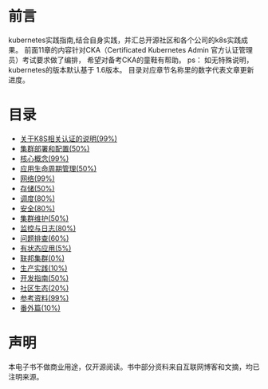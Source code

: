#  前言
kubernetes实践指南,结合自身实践，并汇总开源社区和各个公司的k8s实践成果。
前面11章的内容针对CKA（Certificated Kubernetes Admin 官方认证管理员）考试要求做了编排， 希望对备考CKA的童鞋有帮助。 
ps： 如无特殊说明， kubernetes的版本默认基于 1.6版本。  目录对应章节名称里的数字代表文章更新进度。 

#  目录
- [关于K8S相关认证的说明(99%)](关于K8S相关认证的说明.md)
- [集群部署和配置(50%)](集群部署和配置.md)
- [核心概念(99%)](核心概念.md)
- [应用生命周期管理(50%)](应用生命周期管理.md)
- [网络(99%)](网络.md)
- [存储(50%)](存储.md)
- [调度(80%)](调度.md)
- [安全(80%)](安全.md)
- [集群维护(50%)](集群维护.md)
- [监控与日志(80%)](监控与日志.md)
- [问题排查(60%)](问题排查.md)
- [有状态应用(5%)](有状态应用.md)
- [联邦集群(0%)](联邦集群.md)
- [生产实践(10%)](生产实践.md)
- [开发指南(50%)](开发指南.md)
- [社区生态(20%)](社区生态.md)
- [参考资料(99%)](参考资料.md)
- [番外篇(10%)](翻外篇.md)
#  声明
本电子书不做商业用途，仅开源阅读。书中部分资料来自互联网博客和文摘，均已注明来源。
